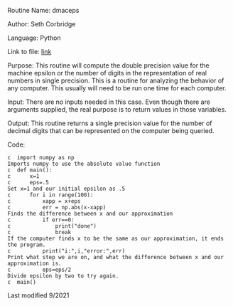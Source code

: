 Routine Name: dmaceps

Author: Seth Corbridge

Language: Python

Link to file: [link](https://github.com/SethCorb/math4610/blob/7ad85aa04e86ebcd76bbe4d50c73c91f4cce30a7/software/dmaceps.py)

Purpose: This routine will compute the double precision value for the machine epsilon or the number of digits
in the representation of real numbers in single precision. This is a routine for analyzing the behavior of any computer. This
usually will need to be run one time for each computer.

Input: There are no inputs needed in this case. Even though there are arguments supplied, the real purpose is to
return values in those variables.

Output: This routine returns a single precision value for the number of decimal digits that can be represented on the
computer being queried.

Code:
```
c  import numpy as np
Imports numpy to use the absolute value function
c  def main():
c      x=1
c      eps=.5
Set x=1 and our initial epsilon as .5
c      for i in range(100):
c          xapp = x+eps
c          err = np.abs(x-xapp)
Finds the difference between x and our approximation
c          if err==0:
c              print("done")
c              break
If the computer finds x to be the same as our approximation, it ends the program.
c          print("i:",i,"error:",err)
Print what step we are on, and what the difference between x and our approximation is.
c          eps=eps/2
Divide epsilon by two to try again.
c  main()
```
Last modified 9/2021
